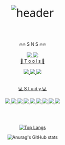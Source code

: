 <div align="center" style="font-size: 36px; font-family: 'Noto Sans', sans-serif;">
</br>
</br>




![header](https://capsule-render.vercel.app/api?type=Waving&color=auto&text=YooChanMo)</div>
</br>
<div align="center" > 🔥🔥 S N S 🔥🔥</div></br>
<div align="center" >
<a href="https://www.instagram.com/97chm0era_/">
<img src="https://img.shields.io/badge/instagram-E4405F?style=flat&logo=instagram%20IDE&logoColor=white">
<a href="https://blog.naver.com/yjymtb">
<img src="https://img.shields.io/badge/naver-03C75A?style=flat&logo=naver%20IDE&logoColor=white">
</br>
<div align="center" >👾 T o o l s 👾</div></br>
<div align="center" >
<img src="https://img.shields.io/badge/Eclipse-2C2255?style=flat&logo=Eclipse%20IDE&logoColor=white">
<img src="https://img.shields.io/badge/VScode-007ACC?style=flat&logo=visualstudiocode&logoColor=white"/>
<img src="https://img.shields.io/badge/github-181717?style=flat&logo=github&logoColor=white"></div>
</br>
</br>
<div align="center" > 💻 S t u d y 💻 </div></br>
<div align="center" >
  <img src="https://img.shields.io/badge/JAVA-007396?style=flat&logo=java&logoColor=white">
<img src="https://img.shields.io/badge/Oracle-F80000?style=flat&logo=Oracle&logoColor=white">
<img src="https://img.shields.io/badge/HTML5-E34F26?style=flat&logo=HTML5&logoColor=white"/>
<img src="https://img.shields.io/badge/JavaScript-F7DF1E?style=flat&logo=JavaScript&logoColor=white"/>
<img src="https://img.shields.io/badge/CSS3-1572B6?style=flat&logo=CSS3&logoColor=white"/>
<img src="https://img.shields.io/badge/JSON-000000?style=flat&logo=json&logoColor=white"/>
<img src="https://img.shields.io/badge/Bootstrap-7952B3?style=flat&logo=bootstrap&logoColor=white"/>
<img src="https://img.shields.io/badge/jquery-0769AD?style=flat&logo=jquery&logoColor=white"/>
<img src="https://img.shields.io/badge/MongoDB-47A248?style=flat&logo=mongodb&logoColor=white"/></div>
</br></br>
</br>
<div align="center" >
  
[![Top Langs](https://github-readme-stats.vercel.app/api/top-langs/?username=yoochanmo)](https://github.com/yoochanmo/github-readme-stats)


![Anurag's GitHub stats](https://github-readme-stats.vercel.app/api?username=yoochanmo&show_icons=true&theme=radical)</div>


